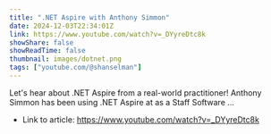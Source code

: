 ```yaml
---
title: ".NET Aspire with Anthony Simmon"
date: 2024-12-03T22:34:01Z
link: https://www.youtube.com/watch?v=_DYyreDtc8k
showShare: false
showReadTime: false
thumbnail: images/dotnet.png
tags: ["youtube.com/@shanselman"]
---
```

Let's hear about .NET Aspire from a real-world practitioner! Anthony Simmon has been using .NET Aspire at as a Staff Software ...

- Link to article: https://www.youtube.com/watch?v=_DYyreDtc8k